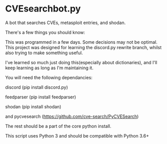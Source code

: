 # CVEsearchbot.py
A bot that searches CVEs, metasploit entries, and shodan. 


There's a few things you should know:

This was programmed in a few days. Some decisions may not be optimal.
This project was designed for learning the discord.py rewrite branch, 
whilst also trying to make something useful.

I've learned so much just doing this(especially about dictionaries), and I'll keep learning as long
as I'm maintaining it. 


You will need the following dependancies:

discord (pip install discord.py)

feedparser (pip install feedparser)

shodan (pip install shodan)

and pycvesearch (https://github.com/cve-search/PyCVESearch)

The rest should be a part of the core python install.


This script uses Python 3 and should be compatible with Python 3.6+
